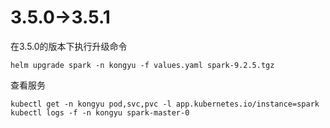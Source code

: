 

# 3.5.0->3.5.1

在3.5.0的版本下执行升级命令

```
helm upgrade spark -n kongyu -f values.yaml spark-9.2.5.tgz
```

查看服务

```shell
kubectl get -n kongyu pod,svc,pvc -l app.kubernetes.io/instance=spark
kubectl logs -f -n kongyu spark-master-0
```

